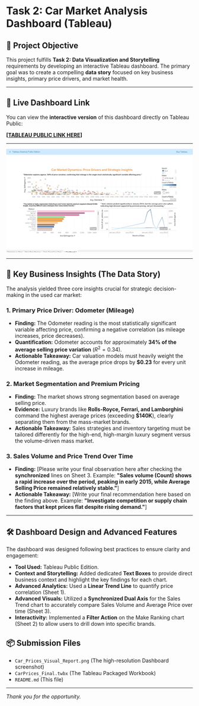 # Task 2: Car Market Analysis Dashboard (Tableau)

## 🎯 Project Objective
This project fulfills **Task 2: Data Visualization and Storytelling** requirements by developing an interactive Tableau dashboard. The primary goal was to create a compelling **data story** focused on key business insights, primary price drivers, and market health.

---

## 🔗 Live Dashboard Link
You can view the **interactive version** of this dashboard directly on Tableau Public:

**[[TABLEAU PUBLIC LINK HERE](https://public.tableau.com/app/profile/anees.ur.rehman4765/viz/Task2CarMarketAnalysisDashboardTableau_17612338424130/Dashboard1)]**


---
<img src="https://github.com/apex-analytics-solutions/Task-2-Car-Market-Analysis-Dashboard-Tableau-/blob/main/Task%202%20Car%20Market%20Analysis%20Dashboard%20(Tableau).png" alt="">

---




## 🔑 Key Business Insights (The Data Story)
The analysis yielded three core insights crucial for strategic decision-making in the used car market:

### 1. Primary Price Driver: Odometer (Mileage)
* **Finding:** The Odometer reading is the most statistically significant variable affecting price, confirming a negative correlation (as mileage increases, price decreases).
* **Quantification:** Odometer accounts for approximately **34% of the average selling price variation** ($R^2 = 0.34$).
* **Actionable Takeaway:** Car valuation models must heavily weight the Odometer reading, as the average price drops by $\mathbf{\$0.23}$ for every unit increase in mileage.

### 2. Market Segmentation and Premium Pricing
* **Finding:** The market shows strong segmentation based on average selling price.
* **Evidence:** Luxury brands like **Rolls-Royce, Ferrari, and Lamborghini** command the highest average prices (exceeding $\mathbf{\$140K}$), clearly separating them from the mass-market brands.
* **Actionable Takeaway:** Sales strategies and inventory targeting must be tailored differently for the high-end, high-margin luxury segment versus the volume-driven mass market.

### 3. Sales Volume and Price Trend Over Time
* **Finding:** [Please write your final observation here after checking the **synchronized** lines on Sheet 3. Example: **"Sales volume (Count) shows a rapid increase over the period, peaking in early 2015, while Average Selling Price remained relatively stable."**]
* **Actionable Takeaway:** [Write your final recommendation here based on the finding above. Example: **"Investigate competition or supply chain factors that kept prices flat despite rising demand."**]

---

## 🛠️ Dashboard Design and Advanced Features
The dashboard was designed following best practices to ensure clarity and engagement:

* **Tool Used:** Tableau Public Edition.
* **Context and Storytelling:** Added dedicated **Text Boxes** to provide direct business context and highlight the key findings for each chart.
* **Advanced Analytics:** Used a **Linear Trend Line** to quantify price correlation (Sheet 1).
* **Advanced Visuals:** Utilized a **Synchronized Dual Axis** for the Sales Trend chart to accurately compare Sales Volume and Average Price over time (Sheet 3).
* **Interactivity:** Implemented a **Filter Action** on the Make Ranking chart (Sheet 2) to allow users to drill down into specific brands.

## 📦 Submission Files
* `Car_Prices_Visual_Report.png` (The high-resolution Dashboard screenshot)
* `CarPrices_Final.twbx` (The Tableau Packaged Workbook)
* `README.md` (This file)

---
*Thank you for the opportunity.*
